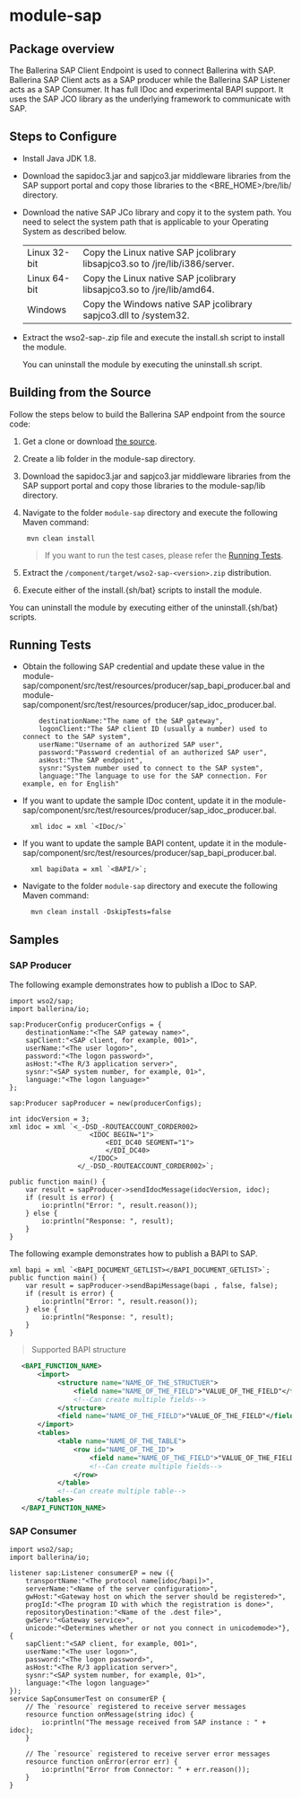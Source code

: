 # module-sap

## Package overview

The Ballerina SAP Client Endpoint is used to connect Ballerina with SAP. Ballerina SAP Client acts as a SAP producer while the Ballerina SAP Listener acts as a SAP Consumer.
It has full IDoc and experimental BAPI support. It uses the SAP JCO library as the underlying framework to communicate with SAP. 

## Steps to Configure

 * Install Java JDK 1.8.
 * Download the sapidoc3.jar and sapjco3.jar middleware libraries from the SAP support portal and copy those libraries 
   to the <BRE_HOME>/bre/lib/ directory.
 * Download the native SAP JCo library and copy it to the system path. You need to select the system path that is applicable 
   to your Operating System as described below.
    
    <table class="tg">
      <tr>
        <td class="tg-yw4l">Linux 32-bit</td>
        <td class="tg-yw4l">Copy the Linux native SAP jcolibrary libsapjco3.so to <JDK_HOME>/jre/lib/i386/server.</td>
      </tr>
      <tr>
        <td class="tg-yw4l">Linux 64-bit</td>
        <td class="tg-yw4l">Copy the Linux native SAP jcolibrary libsapjco3.so to <JDK_HOME>/jre/lib/amd64.</td>
      </tr>
      <tr>
        <td class="tg-yw4l">Windows</td>
        <td class="tg-yw4l">Copy the Windows native SAP jcolibrary sapjco3.dll to <WINDOWS_HOME>/system32.
        </td>
      </tr>
    </table>
    
* Extract the wso2-sap-<version>.zip file and execute the install.sh script to install the module.
  
  You can uninstall the module by executing the uninstall.sh script.

## Building from the Source

Follow the steps below to build the Ballerina SAP endpoint from the source code:

1. Get a clone or download [the source](https://github.com/wso2-ballerina/module-sap).
2. Create a lib folder in the module-sap directory.
3. Download the sapidoc3.jar and sapjco3.jar middleware libraries from the SAP support portal and copy those 
   libraries to the module-sap/lib directory.
4. Navigate to the folder `module-sap` directory and execute the following Maven command:
    
        mvn clean install
    
    > If you want to run the test cases, please refer the [Running Tests](#running-tests). 
    
5. Extract the `/component/target/wso2-sap-<version>.zip` distribution. 
6. Execute either of the install.{sh/bat} scripts to install the module.

You can uninstall the module by executing either of the uninstall.{sh/bat} scripts.    
 
## Running Tests

* Obtain the following SAP credential and update these value in the module-sap/component/src/test/resources/producer/sap_bapi_producer.bal and module-sap/component/src/test/resources/producer/sap_idoc_producer.bal.
    ````
        destinationName:"The name of the SAP gateway",
        logonClient:"The SAP client ID (usually a number) used to connect to the SAP system",
        userName:"Username of an authorized SAP user",
        password:"Password credential of an authorized SAP user",
        asHost:"The SAP endpoint",
        sysnr:"System number used to connect to the SAP system",
        language:"The language to use for the SAP connection. For example, en for English"
   ````
* If you want to update the sample IDoc content, update it in the module-sap/component/src/test/resources/producer/sap_idoc_producer.bal.
    ````
      xml idoc = xml `<IDoc/>`
    ````
* If you want to update the sample BAPI content, update it in the module-sap/component/src/test/resources/producer/sap_bapi_producer.bal.
    ````
      xml bapiData = xml `<BAPI/>`;
    ```` 
* Navigate to the folder `module-sap` directory and execute the following Maven command:

        mvn clean install -DskipTests=false
    
## Samples

### SAP Producer

The following example demonstrates how to publish a IDoc to SAP.

```ballerina
import wso2/sap;
import ballerina/io;

sap:ProducerConfig producerConfigs = {
    destinationName:"<The SAP gateway name>",
    sapClient:"<SAP client, for example, 001>",
    userName:"<The user logon>",
    password:"<The logon password>",
    asHost:"<The R/3 application server>",
    sysnr:"<SAP system number, for example, 01>",
    language:"<The logon language>"
};

sap:Producer sapProducer = new(producerConfigs);

int idocVersion = 3;
xml idoc = xml `<_-DSD_-ROUTEACCOUNT_CORDER002>
                    <IDOC BEGIN="1">
                        <EDI_DC40 SEGMENT="1">
                        </EDI_DC40>
                    </IDOC>
                 </_-DSD_-ROUTEACCOUNT_CORDER002>`; 

public function main() {
    var result = sapProducer->sendIdocMessage(idocVersion, idoc);
    if (result is error) {
        io:println("Error: ", result.reason());
    } else {
        io:println("Response: ", result);
    }
}
````

The following example demonstrates how to publish a BAPI to SAP.

```ballerina
xml bapi = xml `<BAPI_DOCUMENT_GETLIST></BAPI_DOCUMENT_GETLIST>`;
public function main() {
    var result = sapProducer->sendBapiMessage(bapi , false, false);
    if (result is error) {
        io:println("Error: ", result.reason());
    } else {
        io:println("Response: ", result);
    }
}
```

>Supported BAPI structure
       
```xml
   <BAPI_FUNCTION_NAME>
       <import>
            <structure name="NAME_OF_THE_STRUCTUER">
                <field name="NAME_OF_THE_FIELD">"VALUE_OF_THE_FIELD"</field>
                <!--Can create multiple fields-->
            </structure>
            <field name="NAME_OF_THE_FIELD">"VALUE_OF_THE_FIELD"</field>
       </import>
       <tables>
            <table name="NAME_OF_THE_TABLE">
                <row id="NAME_OF_THE_ID">
                    <field name="NAME_OF_THE_FIELD">"VALUE_OF_THE_FIELD"</field>
                    <!--Can create multiple fields-->
                </row>
            </table>
            <!--Can create multiple table-->
       </tables>
   </BAPI_FUNCTION_NAME>
```

### SAP Consumer

```ballerina
import wso2/sap;
import ballerina/io;

listener sap:Listener consumerEP = new ({
    transportName:"<The protocol name[idoc/bapi]>",
    serverName:"<Name of the server configuration>",
    gwHost:"<Gateway host on which the server should be registered>",
    progId:"<The program ID with which the registration is done>",
    repositoryDestination:"<Name of the .dest file>",
    gwServ:"<Gateway service>",
    unicode:"<Determines whether or not you connect in unicodemode>"}, {
    sapClient:"<SAP client, for example, 001>",
    userName:"<The user logon>",
    password:"<The logon password>",
    asHost:"<The R/3 application server>",
    sysnr:"<SAP system number, for example, 01>",
    language:"<The logon language>"
});
service SapConsumerTest on consumerEP {
    // The `resource` registered to receive server messages
    resource function onMessage(string idoc) {
        io:println("The message received from SAP instance : " + idoc);
    }

    // The `resource` registered to receive server error messages
    resource function onError(error err) {
        io:println("Error from Connector: " + err.reason());
    }
}
```
